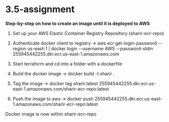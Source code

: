# 3.5-assignment

**Step-by-step on how to create an image until it is deployed to AWS**

1) Set up your AWS Elastic Container Registry Repository (sharir-ecr-repo)

2) Authenticate docker client to registry -> aws ecr get-login-password --region us-east-1 | docker login --username AWS --password-stdin 255945442255.dkr.ecr.us-east-1.amazonaws.com
  
3) Start terraform and cd into a folder with a dockerfile

4) Build the docker image -> docker build -t sharir .

5) Tag the image -> docker tag sharir:latest 255945442255.dkr.ecr.us-east-1.amazonaws.com/sharir-ecr-repo:latest

6) Push the image to aws -> docker push 255945442255.dkr.ecr.us-east-1.amazonaws.com/sharir-ecr-repo:latest

Docker image is now within sharir-ecr-repo
